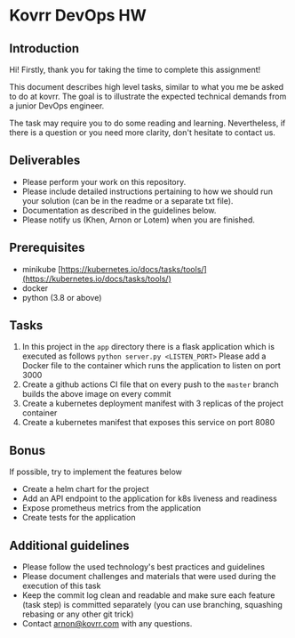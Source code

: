 # Kovrr DevOps HW

## Introduction
Hi!
Firstly, thank you for taking the time to complete this assignment!

This document describes high level tasks, similar to what you me be asked to do at kovrr. 
The goal is to illustrate the expected technical demands from a junior DevOps engineer.

The task may require you to do some reading and learning. Nevertheless, if there is a question or you need more clarity, don't hesitate to contact us.

## Deliverables

- Please perform your work on this repository.
- Please include detailed instructions pertaining to how we should run your solution (can be in the readme or a separate txt file).
- Documentation as described in the guidelines below.
- Please notify us (Khen, Arnon or Lotem) when you are finished.

## Prerequisites

- minikube [https://kubernetes.io/docs/tasks/tools/](https://kubernetes.io/docs/tasks/tools/)
- docker
- python (3.8 or above)

## Tasks

1. In this project in the `app` directory there is a flask application which is executed as follows `python server.py <LISTEN_PORT>` 
Please add a Docker file to the container which runs the application to listen on port 3000
2. Create a github actions CI file that on every push to the `master` branch builds the above image on every commit
3. Create a kubernetes deployment manifest with 3 replicas of the project container
4. Create a kubernetes manifest that exposes this service on port 8080

## Bonus

If possible, try to implement the features below 

- Create a helm chart for the project
- Add an API endpoint to the application for k8s liveness and readiness 
- Expose prometheus metrics from the application
- Create tests for the application

## Additional guidelines

- Please follow the used technology's best practices and guidelines
- Please document challenges and materials that were used during the execution of this task
- Keep the commit log clean and readable and make sure each feature (task step) is committed separately (you can use branching, squashing rebasing or any other git trick)
- Contact arnon@kovrr.com with any questions.
